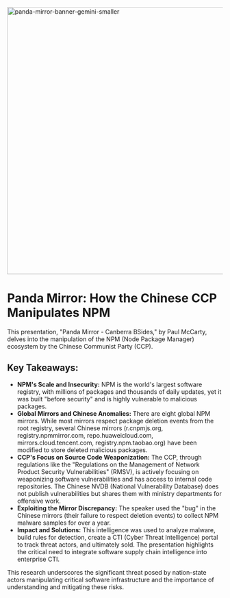 <img width="1110" height="624" alt="panda-mirror-banner-gemini-smaller" src="https://github.com/user-attachments/assets/44f04ad2-6d11-478a-b43d-f5384a6aa4d4" />

# Panda Mirror: How the Chinese CCP Manipulates NPM

This presentation, "Panda Mirror - Canberra BSides," by Paul McCarty, delves into the manipulation of the NPM (Node Package Manager) ecosystem by the Chinese Communist Party (CCP).

## Key Takeaways:

  * **NPM's Scale and Insecurity:** NPM is the world's largest software registry, with millions of packages and thousands of daily updates, yet it was built "before security" and is highly vulnerable to malicious packages.
  * **Global Mirrors and Chinese Anomalies:** There are eight global NPM mirrors. While most mirrors respect package deletion events from the root registry, several Chinese mirrors (r.cnpmjs.org, registry.npmmirror.com, repo.huaweicloud.com, mirrors.cloud.tencent.com, registry.npm.taobao.org) have been modified to store deleted malicious packages.
  * **CCP's Focus on Source Code Weaponization:** The CCP, through regulations like the "Regulations on the Management of Network Product Security Vulnerabilities" (RMSV), is actively focusing on weaponizing software vulnerabilities and has access to internal code repositories. The Chinese NVDB (National Vulnerability Database) does not publish vulnerabilities but shares them with ministry departments for offensive work.
  * **Exploiting the Mirror Discrepancy:** The speaker used the "bug" in the Chinese mirrors (their failure to respect deletion events) to collect NPM malware samples for over a year.
  * **Impact and Solutions:** This intelligence was used to analyze malware, build rules for detection, create a CTI (Cyber Threat Intelligence) portal to track threat actors, and ultimately sold. The presentation highlights the critical need to integrate software supply chain intelligence into enterprise CTI.

This research underscores the significant threat posed by nation-state actors manipulating critical software infrastructure and the importance of understanding and mitigating these risks.

